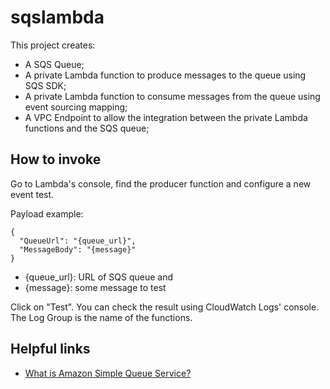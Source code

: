 # sqslambda

This project creates:
- A SQS Queue;
- A private Lambda function to produce messages to the queue using SQS SDK;
- A private Lambda function to consume messages from the queue using event sourcing mapping;
- A VPC Endpoint to allow the integration between the private Lambda functions and the SQS queue;

## How to invoke

Go to Lambda's console, find the producer function and configure a new event test.

Payload example:
```
{
  "QueueUrl": "{queue_url}",
  "MessageBody": "{message}"
}
```

- {queue_url}: URL of SQS queue and
- {message}: some message to test

Click on "Test". You can check the result using CloudWatch Logs' console. The Log Group is the name of the functions.

## Helpful links

- [What is Amazon Simple Queue Service?][1]

[1]: https://docs.aws.amazon.com/AWSSimpleQueueService/latest/SQSDeveloperGuide/welcome.html